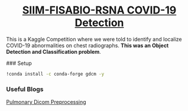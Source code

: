 <h1 align="center"><a href="https://www.kaggle.com/c/siim-covid19-detection/overview" target="_blank">SIIM-FISABIO-RSNA COVID-19 Detection</a></h1>

<p> This is a Kaggle Competition where we were told to identify and localize COVID-19 abnormalities on chest radiographs. 
<b>This was an Object Detection and Classification problem</b>.
</p>
### Setup 

```sh
!conda install -c conda-forge gdcm -y
```

### Useful Blogs
<a href="https://www.kaggle.com/allunia/pulmonary-dicom-preprocessing" >Pulmonary Dicom Preprocessing</a>
